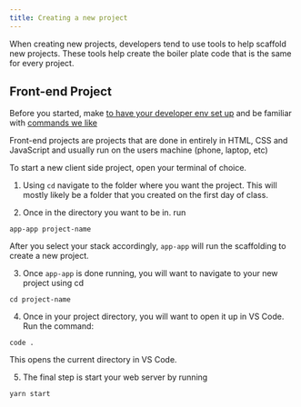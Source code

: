 ```yaml
---
title: Creating a new project
---
```


When creating new projects, developers tend to use tools to help scaffold new projects. These tools help create the boiler plate code that is the same for every project.

## Front-end Project

Before you started, make [to have your developer env set up](/handbook/tools/environment) and be familiar with [commands we like](/handbook/resources/bash/commands-we-like)

Front-end projects are projects that are done in entirely in HTML, CSS and JavaScript and usually run on the users machine (phone, laptop, etc)

To start a new client side project, open your terminal of choice.

1. Using `cd` navigate to the folder where you want the project. This will mostly likely be a folder that you created on the first day of class.

2. Once in the directory you want to be in. run

```
app-app project-name
```

After you select your stack accordingly, `app-app` will run the scaffolding to create a new project.

3. Once `app-app` is done running, you will want to navigate to your new project using cd

```
cd project-name
```

4. Once in your project directory, you will want to open it up in VS Code. Run the command:

```
code .
```

This opens the current directory in VS Code.

5. The final step is start your web server by running

```
yarn start
```
